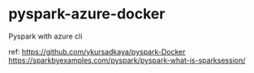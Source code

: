 # pyspark-azure-docker
Pyspark with azure cli 

ref: 
https://github.com/ykursadkaya/pyspark-Docker
https://sparkbyexamples.com/pyspark/pyspark-what-is-sparksession/
